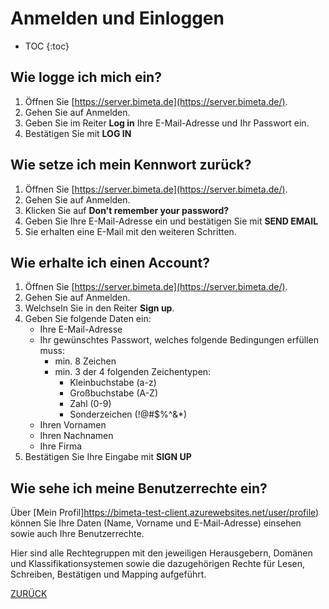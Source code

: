 # Anmelden und Einloggen

* TOC
{:toc}

## Wie logge ich mich ein?
1. Öffnen Sie [https://server.bimeta.de](https://server.bimeta.de/).
2. Gehen Sie auf Anmelden.
4. Geben Sie im Reiter **Log in** Ihre E-Mail-Adresse und Ihr Passwort ein.
5. Bestätigen Sie mit **LOG IN**

## Wie setze ich mein Kennwort zurück?
1. Öffnen Sie [https://server.bimeta.de](https://server.bimeta.de/).
2. Gehen Sie auf Anmelden.
3. Klicken Sie auf **Don't remember your password?**
4. Geben Sie Ihre E-Mail-Adresse ein und bestätigen Sie mit **SEND EMAIL**
5. Sie erhalten eine E-Mail mit den weiteren Schritten.

## Wie erhalte ich einen Account?
1. Öffnen Sie [https://server.bimeta.de](https://server.bimeta.de/).
2. Gehen Sie auf Anmelden.
3. Welchseln Sie in den Reiter **Sign up**.
4. Geben Sie folgende Daten ein:
   - Ihre E-Mail-Adresse
   - Ihr gewünschtes Passwort, welches folgende Bedingungen erfüllen muss:
     - min. 8 Zeichen
     - min. 3 der 4 folgenden Zeichentypen:
       - Kleinbuchstabe (a-z)
       - Großbuchstabe (A-Z)
       - Zahl (0-9)
       - Sonderzeichen (!@#$%^&*)
   - Ihren Vornamen
   - Ihren Nachnamen
   - Ihre Firma
5. Bestätigen Sie Ihre Eingabe mit **SIGN UP**

## Wie sehe ich meine Benutzerrechte ein?
Über [Mein Profil]https://bimeta-test-client.azurewebsites.net/user/profile) können Sie Ihre Daten (Name, Vorname und E-Mail-Adresse) einsehen sowie auch Ihre Benutzerrechte.

Hier sind alle Rechtegruppen mit den jeweiligen Herausgebern, Domänen und Klassifikationsystemen sowie die dazugehörigen Rechte für Lesen, Schreiben, Bestätigen und Mapping aufgeführt.

[ZURÜCK](ErsteSchritte.md)
